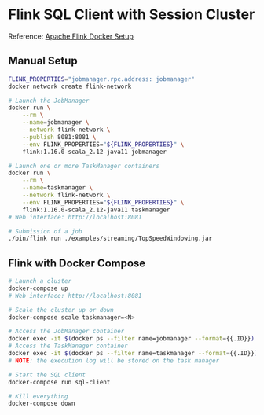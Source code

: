 # Flink SQL Client with Session Cluster

Reference: [Apache Flink Docker Setup](https://nightlies.apache.org/flink/flink-docs-release-1.16/docs/deployment/resource-providers/standalone/docker/)

## Manual Setup

```bash
FLINK_PROPERTIES="jobmanager.rpc.address: jobmanager"
docker network create flink-network

# Launch the JobManager
docker run \
    --rm \
    --name=jobmanager \
    --network flink-network \
    --publish 8081:8081 \
    --env FLINK_PROPERTIES="${FLINK_PROPERTIES}" \
    flink:1.16.0-scala_2.12-java11 jobmanager

# Launch one or more TaskManager containers
docker run \
    --rm \
    --name=taskmanager \
    --network flink-network \
    --env FLINK_PROPERTIES="${FLINK_PROPERTIES}" \
    flink:1.16.0-scala_2.12-java11 taskmanager
# Web interface: http://localhost:8081

# Submission of a job
./bin/flink run ./examples/streaming/TopSpeedWindowing.jar
```

## Flink with Docker Compose

```bash
# Launch a cluster
docker-compose up
# Web interface: http://localhost:8081

# Scale the cluster up or down
docker-compose scale taskmanager=<N>

# Access the JobManager container
docker exec -it $(docker ps --filter name=jobmanager --format={{.ID}}) /bin/bash
# Access the TaskManager container
docker exec -it $(docker ps --filter name=taskmanager --format={{.ID}}) /bin/bash
# NOTE: the execution log will be stored on the task manager

# Start the SQL client
docker-compose run sql-client

# Kill everything
docker-compose down
```
